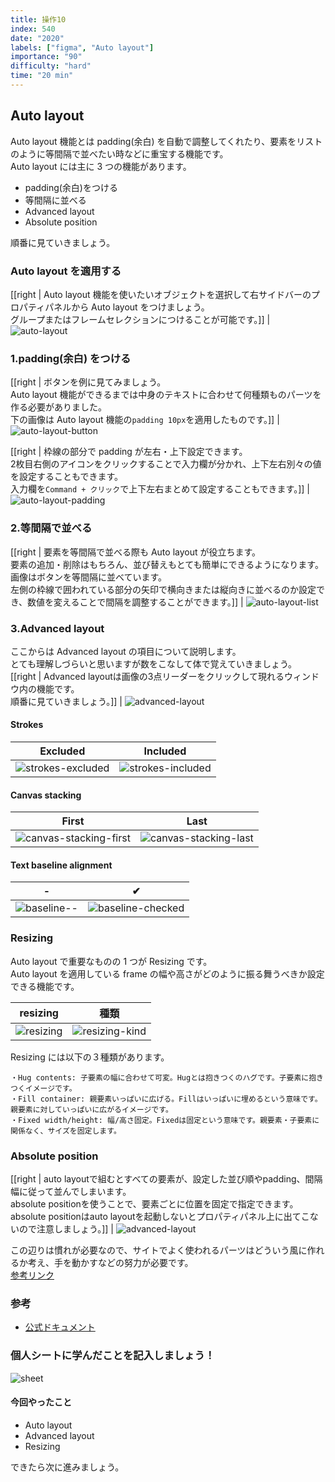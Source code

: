 ```yaml
---
title: 操作10
index: 540
date: "2020"
labels: ["figma", "Auto layout"]
importance: "90"
difficulty: "hard"
time: "20 min"
---
```


## Auto layout

Auto layout 機能とは padding(余白) を自動で調整してくれたり、要素をリストのように等間隔で並べたい時などに重宝する機能です。  
Auto layout には主に 3 つの機能があります。

- padding(余白)をつける
- 等間隔に並べる
- Advanced layout
- Absolute position

順番に見ていきましょう。

### Auto layout を適用する

[[right | Auto layout 機能を使いたいオブジェクトを選択して右サイドバーのプロパティパネルから Auto layout をつけましょう。<br/>グループまたはフレームセレクションにつけることが可能です。]]
| ![auto-layout](./img/auto-layout2.png)

### 1.padding(余白) をつける

[[right | ボタンを例に見てみましょう。<br/>Auto layout 機能ができるまでは中身のテキストに合わせて何種類ものパーツを作る必要がありました。<br/>下の画像は Auto layout 機能の`padding 10px`を適用したものです。]]
| ![auto-layout-button](./img/auto-layout-button.png)

[[right | 枠線の部分で padding が左右・上下設定できます。<br/>2枚目右側のアイコンをクリックすることで入力欄が分かれ、上下左右別々の値を設定することもできます。<br/>入力欄を`Command + クリック`で上下左右まとめて設定することもできます。]]
| ![auto-layout-padding](./img/auto-layout-padding2.png)

### 2.等間隔で並べる

[[right | 要素を等間隔で並べる際も Auto layout が役立ちます。<br/>要素の追加・削除はもちろん、並び替えもとても簡単にできるようになります。<br/>画像はボタンを等間隔に並べています。<br/>左側の枠線で囲われている部分の矢印で横向きまたは縦向きに並べるのか設定でき、数値を変えることで間隔を調整することができます。]]
| ![auto-layout-list](./img/auto-layout-list2.png)

### 3.Advanced layout

ここからは Advanced layout の項目について説明します。  
とても理解しづらいと思いますが数をこなして体で覚えていきましょう。  
[[right | Advanced layoutは画像の3点リーダーをクリックして現れるウィンドウ内の機能です。<br/>順番に見ていきましょう。]]
| ![advanced-layout](./img/advanced-layout.png)

#### Strokes

| Excluded                                        | Included                                        |
| ----------------------------------------------- | ----------------------------------------------- |
| ![strokes-excluded](./img/strokes-excluded.png) | ![strokes-included](./img/strokes-included.png) |

#### Canvas stacking

| First                                                     | Last                                                    |
| --------------------------------------------------------- | ------------------------------------------------------- |
| ![canvas-stacking-first](./img/canvas-stacking-first.png) | ![canvas-stacking-last](./img/canvas-stacking-last.png) |

#### Text baseline alignment

| -                                   | ✔︎                                              |
| ----------------------------------- | ----------------------------------------------- |
| ![baseline--](./img/baseline--.png) | ![baseline-checked](./img/baseline-checked.png) |

### Resizing

Auto layout で重要なものの 1 つが Resizing です。  
Auto layout を適用している frame の幅や高さがどのように振る舞うべきか設定できる機能です。

| resizing                        | 種類                                      |
| ------------------------------- | ----------------------------------------- |
| ![resizing](./img/resizing.png) | ![resizing-kind](./img/resizing-kind.png) |

Resizing には以下の３種類があります。

```
・Hug contents: 子要素の幅に合わせて可変。Hugとは抱きつくのハグです。子要素に抱きつくイメージです。
・Fill container: 親要素いっぱいに広げる。Fillはいっぱいに埋めるという意味です。親要素に対していっぱいに広がるイメージです。
・Fixed width/height: 幅/高さ固定。Fixedは固定という意味です。親要素・子要素に関係なく、サイズを固定します。
```

### Absolute position

[[right | auto layoutで組むとすべての要素が、設定した並び順やpadding、間隔幅に従って並んでしまいます。<br/>absolute positionを使うことで、要素ごとに位置を固定で指定できます。<br/>absolute positionはauto layoutを起動しないとプロパティパネル上に出てこないので注意しましょう。]]
| ![advanced-layout](./img/absolute-position.png)

この辺りは慣れが必要なので、サイトでよく使われるパーツはどういう風に作れるか考え、手を動かすなどの努力が必要です。  
[参考リンク](https://bagelee.com/design/figma-auto-layout-update/)

### 参考

- [公式ドキュメント](https://help.figma.com/hc/en-us/articles/360040451373-Create-dynamic-designs-with-Auto-layout)

### 個人シートに学んだことを記入しましょう！

![sheet](../../assets/sheet.png)

#### 今回やったこと

- Auto layout
- Advanced layout
- Resizing

できたら次に進みましょう。
